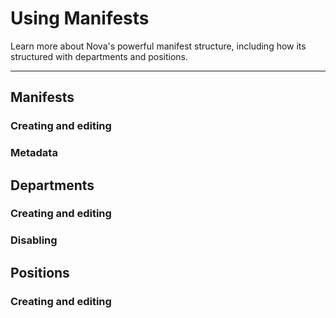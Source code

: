 # Using Manifests

Learn more about Nova's powerful manifest structure, including how its structured with departments and positions.

---

## Manifests

### Creating and editing

### Metadata

## Departments

### Creating and editing

### Disabling

## Positions

### Creating and editing
